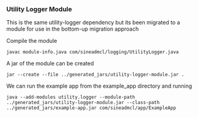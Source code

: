 ### Utility Logger Module

This is the same utility-logger dependency but its been migrated to a module for use in the bottom-up migration
approach

Compile the module
```shell script
javac module-info.java com/sineadmcl/logging/UtilityLogger.java
```

A jar of the module can be created
```shell script
jar --create --file ../generated_jars/utility-logger-module.jar .
```

We can run the example app from the example_app directory and running
```shell script
java --add-modules utility.logger --module-path ../generated_jars/utility-logger-module.jar --class-path ../generated_jars/example-app.jar com/sineadmcl/app/ExampleApp
```
